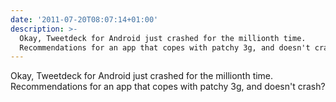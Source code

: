 ```yaml
---
date: '2011-07-20T08:07:14+01:00'
description: >-
  Okay, Tweetdeck for Android just crashed for the millionth time.
  Recommendations for an app that copes with patchy 3g, and doesn't crash?
---
```

Okay, Tweetdeck for Android just crashed for the millionth time. Recommendations for an app that copes with patchy 3g, and doesn't crash?
